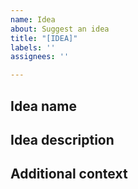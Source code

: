 ```yaml
---
name: Idea
about: Suggest an idea
title: "[IDEA]"
labels: ''
assignees: ''

---
```


**Idea name**
- 

**Idea description**
- 

**Additional context**
-
